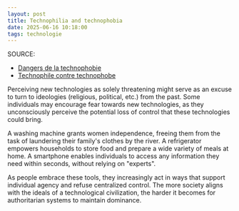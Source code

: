 ```yaml
---
layout: post
title: Technophilia and technophobia
date: 2025-06-16 10:18:00
tags: technologie
---
```


SOURCE:

- [Dangers de la technophobie](https://www.youtube.com/watch?v=AUxvauMIZzQ)
- [Technophile contre technophobe](https://www.latribune.fr/opinions/tribunes/20140610trib000836155/technophiles-contre-technophobes-biophiles-contre-biophobes-un-essai-de-definition.html)

Perceiving new technologies as solely threatening might serve as an excuse to turn to ideologies (religious, political, etc.) from the past. Some individuals may encourage fear towards new technologies, as they unconsciously perceive the potential loss of control that these technologies could bring.

A washing machine grants women independence, freeing them from the task of laundering their family's clothes by the river. A refrigerator empowers households to store food and prepare a wide variety of meals at home. A smartphone enables individuals to access any information they need within seconds, without relying on "experts".

As people embrace these tools, they increasingly act in ways that support individual agency and refuse centralized control. The more society aligns with the ideals of a technological civilization, the harder it becomes for authoritarian systems to maintain dominance.
